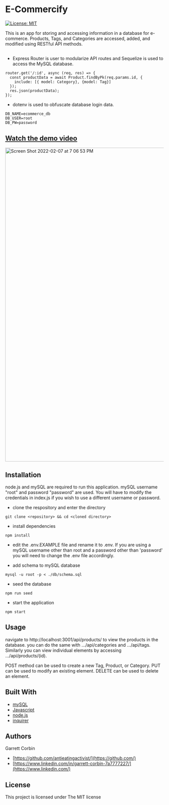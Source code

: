 # E-Commercify


[![License: MIT](https://img.shields.io/badge/License-MIT-yellow.svg)](https://opensource.org/licenses/MIT)


This is an app for storing and accessing information in a database for e-commerce. Products, Tags, and Categories are accessed, added, and modified using RESTful API methods.



##

- Express Router is user to modularize API routes and Sequelize is used to access the MySQL database.

```
router.get('/:id', async (req, res) => {
  const productData = await Product.findByPk(req.params.id, {
    include: [{ model: Category}, {model: Tag}]
  });
  res.json(productData);
});
```
- dotenv is used to obfuscate database login data.

```
DB_NAME=ecommerce_db
DB_USER=root
DB_PW=password
```

## [Watch the demo video](https://antieatingactivist.github.io/Workplace-Tracker/)


<img width="993" alt="Screen Shot 2022-02-07 at 7 06 53 PM" src="https://user-images.githubusercontent.com/1414728/152910543-64455abd-a58a-428b-a835-8cb878e1467e.png">


## Installation

node.js and mySQL are required to run this application. mySQL username "root" and password "password" are used. You will have to modify the credentials in index.js if you wish to use a different username or password. 

- clone the respository and enter the directory

`git clone <repository> && cd <cloned directory>`

- install dependencies

`npm install`

- edit the .env.EXAMPLE file and rename it to .env. If you are using a mySQL username other than root and a password other than 'password' you will need to change the .env file accordingly.

- add schema to mySQL database

`mysql -u root -p < ./db/schema.sql`

- seed the database

`npm run seed`

- start the application

`npm start`

## Usage

navigate to http://localhost:3001/api/products/ to view the products in the database.
you can do the same with .../api/categories and .../api/tags. Similarly you can view individual elements by accessing .../api/products/(id).

POST method can be used to create a new Tag, Product, or Category.
PUT can be used to modify an existing element.
DELETE can be used to delete an element.


## Built With

* [mySQL](https://www.mysql.com)
* [Javascript](https://developer.mozilla.org/en-US/docs/Web/JavaScript)
* [node.js](https://nodejs.dev) 
* [inquirer](https://github.com/SBoudrias/Inquirer.js)



## Authors

Garrett Corbin

- [https://github.com/antieatingactivist/](https://github.com/)
- [https://www.linkedin.com/in/garrett-corbin-7a7777227/](https://www.linkedin.com/)

## License

This project is licensed under The MIT license

